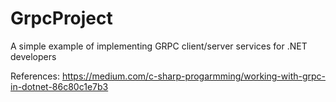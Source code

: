 # GrpcProject
A simple example of implementing GRPC client/server services for .NET developers

References:
https://medium.com/c-sharp-progarmming/working-with-grpc-in-dotnet-86c80c1e7b3
